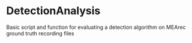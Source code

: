 # DetectionAnalysis
Basic script and function for evaluating a detection algorithm on MEArec ground truth recording files 
